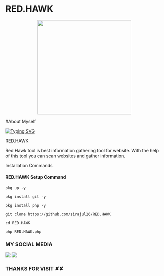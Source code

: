 # RED.HAWK
<p align="center">
	<img src="https://i.imgur.com/GNWwMFb.png" width="300px">
</p>

#About Myself
	
[![Typing SVG](https://readme-typing-svg.herokuapp.com?color=%23F90355&size=27&lines=𝓜𝓓-𝓢𝓘𝓡𝓐𝓙𝓤𝓛-𝓘𝓢𝓛𝓐𝓜;+𝕚𝕋'𝕊+ℕ𝕠𝕥+𝕁𝕦𝕤𝕥+𝕄𝕪+ℕ𝕒𝕞𝕖;★彡[ɪᴛ'ꜱ+ᴀ+ʙʀᴀɴᴅ]彡★)](https://git.io/typing-svg) 

RED.HAWK

Red Hawk tool is best information gathering tool for website. With the help of this tool you can scan websites and gather information. 

Installation Commands

#### RED.HAWK Setup Command

```shell
pkg up -y

pkg install git -y

pkg install php -y

git clone https://github.com/sirajul26/RED.HAWK

cd RED.HAWK

php RED.HAWK.php

```
### MY SOCIAL MEDIA
 
[![](https://img.shields.io/youtube/channel/subscribers/UCBVJrEUuLJqiyzh1kx1OOUA?label=SUBSCRIBE&style=social)](https://www.youtube.com/channel/UCBVJrEUuLJqiyzh1kx1OOUA)
[![](https://img.shields.io/badge/Facebook-Blue?logo=Facebook&logoColor=white&labelColor=blue)](https://www.facebook.com/romantic.lover26)
 
 
### THANKS FOR VISIT ✘✘
